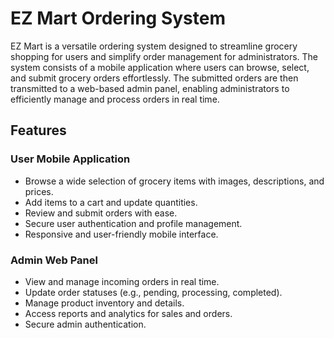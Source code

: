 # EZ Mart Ordering System

EZ Mart is a versatile ordering system designed to streamline grocery shopping for users and simplify order management for administrators. The system consists of a mobile application where users can browse, select, and submit grocery orders effortlessly. The submitted orders are then transmitted to a web-based admin panel, enabling administrators to efficiently manage and process orders in real time.

## Features

### User Mobile Application
- Browse a wide selection of grocery items with images, descriptions, and prices.
- Add items to a cart and update quantities.
- Review and submit orders with ease.
- Secure user authentication and profile management.
- Responsive and user-friendly mobile interface.

### Admin Web Panel
- View and manage incoming orders in real time.
- Update order statuses (e.g., pending, processing, completed).
- Manage product inventory and details.
- Access reports and analytics for sales and orders.
- Secure admin authentication.

